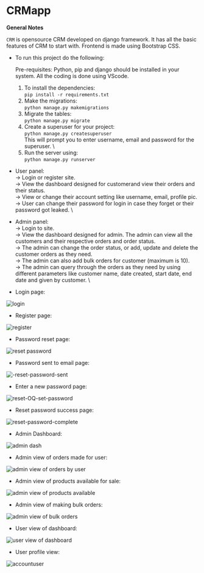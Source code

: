 # CRMapp

**General Notes**

`CRM` is opensource CRM developed on django framework. It has all the basic features of CRM to start with. Frontend is made using Bootstrap CSS.

- To run this project do the following:

    Pre-requisites: Python, pip and django should be installed in your system. All the coding is done using VScode.
    1. To install the dependencies: \
       `pip install -r requirements.txt` 
    2. Make the migrations:\
        `python manage.py makemigrations` 
    3. Migrate the tables: \
        `python manage.py migrate` 
    4. Create a superuser for your project: \
        `python manage.py createsuperuser`   
        This will prompt you to enter username, email and password for the superuser. \
    5. Run the server using: \
        `python manage.py runserver` 
        
- User panel: \
  -> Login or register site. \
  -> View the dashboard designed for customerand view their orders and their status. \
  -> View or change their account setting like username, email, profile pic. \
  -> User can change their password for login in case they forget or their password got leaked. \
  
- Admin panel:  \
  -> Login to site.  \
  -> View the dashboard designed for admin. The admin can view all the customers and their respective orders and order status.  \
  -> The admin can change the order status, or add, update and delete the customer orders as they need. \
  -> The admin can also add bulk orders for customer (maximum is 10). \
  -> The admin can query through the orders as they need by using different parameters like customer name, date created, start date, end date and given by customer. \
  

- Login page: 


![login](https://user-images.githubusercontent.com/93663329/197975803-4514a1a4-a8f5-47f4-8ce9-695112d5a658.png)


- Register page:


![register](https://user-images.githubusercontent.com/93663329/197975878-d833c223-2ad9-4f0f-99a6-952a5ad6d0e0.png)


- Password reset page: 


![reset password](https://user-images.githubusercontent.com/93663329/197975975-1253bd12-283c-4e06-9af5-5078fd7eb054.png)



- Password sent to email page: 


![-reset-password-sent](https://user-images.githubusercontent.com/93663329/197976082-4c9b49a5-a23e-48be-82a1-27f30d7a81c7.png)



- Enter a new password page: 


![reset-OQ-set-password](https://user-images.githubusercontent.com/93663329/197976239-49431eea-9ffe-46c5-bb22-0ea63cb3be4e.png)



- Reset password success page: 


![reset-password-complete](https://user-images.githubusercontent.com/93663329/197976358-dd2e0d4e-e43f-4b79-a872-076d42db14f6.png)





- Admin Dashboard:


![admin dash](https://user-images.githubusercontent.com/93663329/197974714-fa5664a2-c572-4fd0-ba6c-9b7e84a81972.png)


- Admin view of orders made for user: 


![admin view of orders by user](https://user-images.githubusercontent.com/93663329/197975210-569e1b33-ff63-4363-9ac6-32a6a6ecd02a.png)


- Admin view of products available for sale: 


![admin view of products available](https://user-images.githubusercontent.com/93663329/197975154-945c0fea-3529-41a0-9811-3f8ccc61bd7d.png)


- Admin view of making bulk orders: 


![admin view of bulk orders](https://user-images.githubusercontent.com/93663329/197975321-b3a70140-2cb0-47dc-9480-e9586a04b4a6.png)


- User view of dashboard: 


![user view of dashboard](https://user-images.githubusercontent.com/93663329/197975414-149c5521-f8f1-4754-a86e-8b27b74872d2.png)


- User profile view: 


![accountuser](https://user-images.githubusercontent.com/93663329/197975512-6b89d01b-cbb4-421f-835a-49c600cce533.png)


